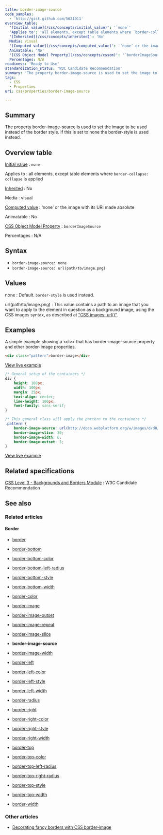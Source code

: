 ```yaml
---
title: border-image-source
code_samples:
  - 'http://gist.github.com/5621011'
overview_table:
  '[Initial value](/css/concepts/initial_value)': '`none`'
  'Applies to': 'all elements, except table elements where `border-collapse: collapse` is applied'
  '[Inherited](/css/concepts/inherited)': 'No'
  Media: visual
  '[Computed value](/css/concepts/computed_value)': '‘none’ or the image with its URI made absolute'
  Animatable: 'No'
  '[CSS Object Model Property](/css/concepts/cssom)': '`borderImageSource`'
  Percentages: N/A
readiness: 'Ready to Use'
standardization_status: 'W3C Candidate Recommendation'
summary: 'The property border-image-source is used to set the image to be used instead of the border style. If this is set to none the border-style is used instead.'
tags:
  - CSS
  - Properties
uri: css/properties/border-image-source

---
```

## Summary

The property border-image-source is used to set the image to be used instead of the border style. If this is set to none the border-style is used instead.

## Overview table

[Initial value](/css/concepts/initial_value)
:   `none`

Applies to
:   all elements, except table elements where `border-collapse: collapse` is applied

[Inherited](/css/concepts/inherited)
:   No

Media
:   visual

[Computed value](/css/concepts/computed_value)
:   ‘none’ or the image with its URI made absolute

Animatable
:   No

[CSS Object Model Property](/css/concepts/cssom)
:   `borderImageSource`

Percentages
:   N/A

## Syntax

-   `border-image-source: none`
-   `border-image-source: url(path/to/image.png)`

## Values

none
:   Default. `border-style` is used instead.

url(path/to/image.png)
:   This value contains a path to an image that you want to apply to the element in question as a background image, using the CSS images syntax, as described at ["CSS images: url()"](/css/functions/url()).

## Examples

A simple example showing a \<div\> that has border-image-source property and other border-image properties.

``` html
<div class="pattern">border-image</div>
```

[View live example](http://code.webplatform.org/gist/5621011)

``` css
/* General setup of the containers */
div {
    height: 100px;
    width: 100px;
    margin: 25px;
    text-align: center;
    line-height: 100px;
    font-family: sans-serif;
}

/* This general class will apply the pattern to the containers */
.pattern {
    border-image-source: url(http://docs.webplatform.org/w/images/d/d8/border-image.png);
    border-image-slice: 30;
    border-image-width: 6;
    border-image-outset: 3;
}
```

[View live example](http://code.webplatform.org/gist/5621011)

## Related specifications

[CSS Level 3 - Backgrounds and Borders Module](http://www.w3.org/TR/css3-background/#the-border-image-source)
:   W3C Candidate Recommendation

## See also

### Related articles

#### Border

-   [border](/css/properties/border)

-   [border-bottom](/css/properties/border-bottom)

-   [border-bottom-color](/css/properties/border-bottom-color)

-   [border-bottom-left-radius](/css/properties/border-bottom-left-radius)

-   [border-bottom-style](/css/properties/border-bottom-style)

-   [border-bottom-width](/css/properties/border-bottom-width)

-   [border-color](/css/properties/border-color)

-   [border-image](/css/properties/border-image)

-   [border-image-outset](/css/properties/border-image-outset)

-   [border-image-repeat](/css/properties/border-image-repeat)

-   [border-image-slice](/css/properties/border-image-slice)

-   **border-image-source**

-   [border-image-width](/css/properties/border-image-width)

-   [border-left](/css/properties/border-left)

-   [border-left-color](/css/properties/border-left-color)

-   [border-left-style](/css/properties/border-left-style)

-   [border-left-width](/css/properties/border-left-width)

-   [border-radius](/css/properties/border-radius)

-   [border-right](/css/properties/border-right)

-   [border-right-color](/css/properties/border-right-color)

-   [border-right-style](/css/properties/border-right-style)

-   [border-right-width](/css/properties/border-right-width)

-   [border-top](/css/properties/border-top)

-   [border-top-color](/css/properties/border-top-color)

-   [border-top-left-radius](/css/properties/border-top-left-radius)

-   [border-top-right-radius](/css/properties/border-top-right-radius)

-   [border-top-style](/css/properties/border-top-style)

-   [border-top-width](/css/properties/border-top-width)

-   [border-width](/css/properties/border-width)

### Other articles

-   [Decorating fancy borders with CSS border-image](/tutorials/css_border_image)
